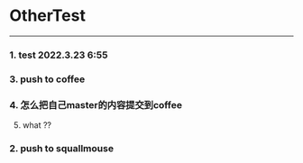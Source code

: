 # OtherTest

---
### 1. test 2022.3.23   6:55


### 3. push to coffee 

### 4. 怎么把自己master的内容提交到coffee

5. what ?? 

### 2. push to squallmouse

